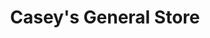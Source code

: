 ---
title: "Casey's General Store"
url: /sioux-city/caseys-general-store-riverside-boulevard/
shop: convenience
---